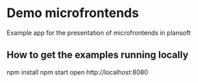 # Demo microfrontends

Example app for the presentation of microfrontends in plansoft

## How to get the examples running locally

npm install
npm start
open http://localhost:8080
